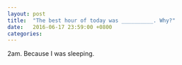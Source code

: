```yaml
---
layout: post
title:  "The best hour of today was __________. Why?"
date:   2016-06-17 23:59:00 +0800
categories: 
---
```

2am. Because I was sleeping.
